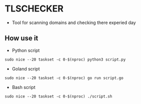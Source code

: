 # TLSCHECKER
- Tool for scanning domains and checking there experied day
## How use it
- Python script
  
```sudo nice --20 taskset -c 0-$(nproc) python3 script.py```

- Goland script
  
```sudo nice --20 taskset -c 0-$(nproc) go run script.go```

- Bash script

```sudo nice --20 taskset -c 0-$(nproc) ./script.sh```
